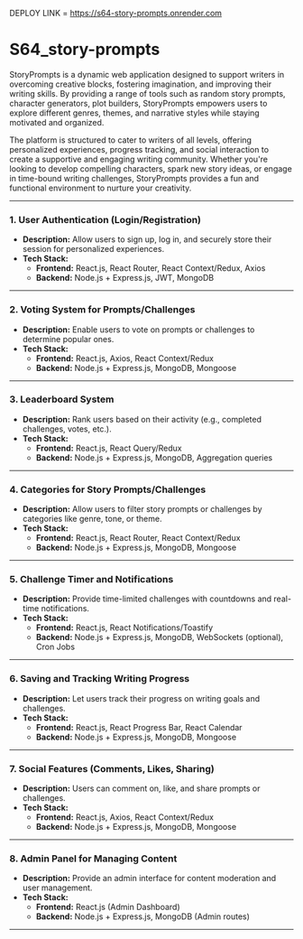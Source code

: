 DEPLOY LINK = https://s64-story-prompts.onrender.com

# S64_story-prompts
StoryPrompts is a dynamic web application designed to support writers in overcoming creative blocks, fostering imagination, and improving their writing skills. 
By providing a range of tools such as random story prompts, character generators, plot builders, StoryPrompts empowers users to explore different genres, themes, and narrative styles while staying motivated and organized.

The platform is structured to cater to writers of all levels, offering personalized experiences, progress tracking, and social interaction to create a supportive and engaging writing community. Whether you're looking to develop compelling characters, spark new story ideas, or engage in time-bound writing challenges, StoryPrompts provides a fun and functional environment to nurture your creativity.

---

### **1. User Authentication (Login/Registration)**
   - **Description:** Allow users to sign up, log in, and securely store their session for personalized experiences.
   - **Tech Stack:**
     - **Frontend:** React.js, React Router, React Context/Redux, Axios
     - **Backend:** Node.js + Express.js, JWT, MongoDB

---

### **2. Voting System for Prompts/Challenges**
   - **Description:** Enable users to vote on prompts or challenges to determine popular ones.
   - **Tech Stack:**
     - **Frontend:** React.js, Axios, React Context/Redux
     - **Backend:** Node.js + Express.js, MongoDB, Mongoose

---

### **3. Leaderboard System**
   - **Description:** Rank users based on their activity (e.g., completed challenges, votes, etc.).
   - **Tech Stack:**
     - **Frontend:** React.js, React Query/Redux
     - **Backend:** Node.js + Express.js, MongoDB, Aggregation queries

---

### **4. Categories for Story Prompts/Challenges**
   - **Description:** Allow users to filter story prompts or challenges by categories like genre, tone, or theme.
   - **Tech Stack:**
     - **Frontend:** React.js, React Router, React Context/Redux
     - **Backend:** Node.js + Express.js, MongoDB, Mongoose

---

### **5. Challenge Timer and Notifications**
   - **Description:** Provide time-limited challenges with countdowns and real-time notifications.
   - **Tech Stack:**
     - **Frontend:** React.js, React Notifications/Toastify
     - **Backend:** Node.js + Express.js, MongoDB, WebSockets (optional), Cron Jobs

---

### **6. Saving and Tracking Writing Progress**
   - **Description:** Let users track their progress on writing goals and challenges.
   - **Tech Stack:**
     - **Frontend:** React.js, React Progress Bar, React Calendar 
     - **Backend:** Node.js + Express.js, MongoDB, Mongoose

---

### **7. Social Features (Comments, Likes, Sharing)**
   - **Description:** Users can comment on, like, and share prompts or challenges.
   - **Tech Stack:**
     - **Frontend:** React.js, Axios, React Context/Redux
     - **Backend:** Node.js + Express.js, MongoDB, Mongoose

---

### **8. Admin Panel for Managing Content**
   - **Description:** Provide an admin interface for content moderation and user management.
   - **Tech Stack:**
     - **Frontend:** React.js (Admin Dashboard)
     - **Backend:** Node.js + Express.js, MongoDB (Admin routes)

---
